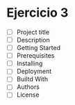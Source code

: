 # Ejercicio 3

-[ ] Project title
-[ ] Description
-[ ] Getting Started
-[ ] Prerequisites
-[ ] Installing
-[ ] Deployment
-[ ] Builtd With
-[ ] Authors
-[ ] License